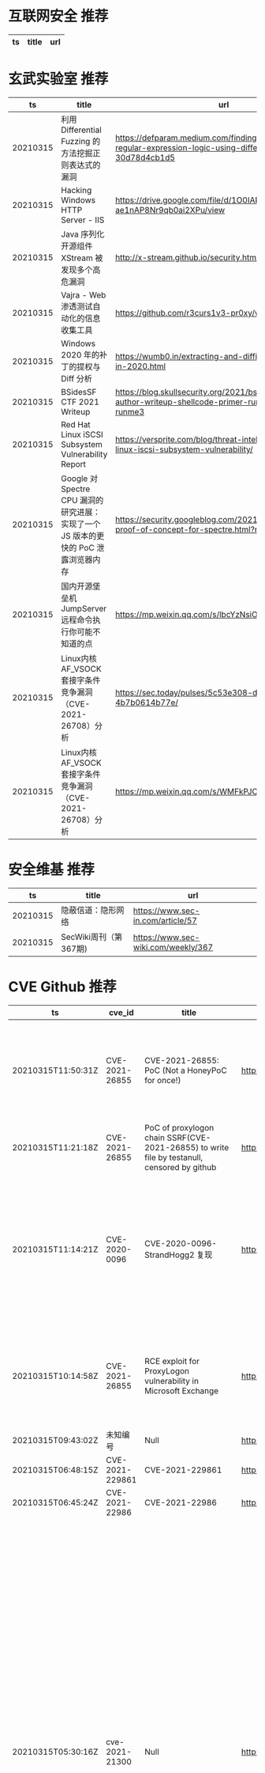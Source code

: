 # 互联网安全 推荐
| ts | title | url| 
| --- | --- | ---| 


# 玄武实验室 推荐
| ts | title | url| 
| --- | --- | ---| 
| 20210315 | 利用 Differential Fuzzing 的方法挖掘正则表达式的漏洞 | https://defparam.medium.com/finding-issues-in-regular-expression-logic-using-differential-fuzzing-30d78d4cb1d5| 
| 20210315 | Hacking Windows HTTP Server - IIS | https://drive.google.com/file/d/1O0IARjqP4Pwa-ae1nAP8Nr9qb0ai2XPu/view| 
| 20210315 | Java 序列化开源组件 XStream 被发现多个高危漏洞 | http://x-stream.github.io/security.html| 
| 20210315 | Vajra - Web 渗透测试自动化的信息收集工具 | https://github.com/r3curs1v3-pr0xy/vajra| 
| 20210315 | Windows 2020 年的补丁的提权与 Diff 分析 | https://wumb0.in/extracting-and-diffing-ms-patches-in-2020.html| 
| 20210315 | BSidesSF CTF 2021 Writeup | https://blog.skullsecurity.org/2021/bsidessf-ctf-2021-author-writeup-shellcode-primer-runme-runme2-and-runme3| 
| 20210315 | Red Hat Linux iSCSI Subsystem Vulnerability Report | https://versprite.com/blog/threat-intelligence/red-hat-linux-iscsi-subsystem-vulnerability/| 
| 20210315 | Google 对 Spectre CPU 漏洞的研究进展：实现了一个 JS 版本的更快的 PoC 泄露浏览器内存 | https://security.googleblog.com/2021/03/a-spectre-proof-of-concept-for-spectre.html?m=1| 
| 20210315 | 国内开源堡垒机 JumpServer 远程命令执行你可能不知道的点 | https://mp.weixin.qq.com/s/lbcYzNsiOYZRwQzAIYxg3g| 
| 20210315 | Linux内核AF_VSOCK套接字条件竞争漏洞（CVE-2021-26708）分析 | https://sec.today/pulses/5c53e308-dc18-4d09-b5ae-4b7b0614b77e/| 
| 20210315 | Linux内核AF_VSOCK套接字条件竞争漏洞（CVE-2021-26708）分析 | https://mp.weixin.qq.com/s/WMFkPJOd29yOiGoC92QFJA| 


# 安全维基 推荐
| ts | title | url| 
| --- | --- | ---| 
| 20210315 | 隐蔽信道：隐形网络 | https://www.sec-in.com/article/57| 
| 20210315 | SecWiki周刊（第367期) | https://www.sec-wiki.com/weekly/367| 


# CVE Github 推荐
| ts | cve_id | title | url | cve_detail| 
| --- | --- | --- | --- | ---| 
| 20210315T11:50:31Z | CVE-2021-26855 | CVE-2021-26855: PoC (Not a HoneyPoC for once!) | https://github.com/ZephrFish/Exch-CVE-2021-26855 | Microsoft Exchange Server Remote Code Execution Vulnerability This CVE ID is unique from CVE-2021-26412, CVE-2021-26854, CVE-2021-26857, CVE-2021-26858, CVE-2021-27065, CVE-2021-27078.| 
| 20210315T11:21:18Z | CVE-2021-26855 | PoC of proxylogon chain SSRF(CVE-2021-26855) to write file by testanull, censored by github | https://github.com/hackerschoice/CVE-2021-26855 | | 
| 20210315T11:14:21Z | CVE-2020-0096 | CVE-2020-0096-StrandHogg2 复现 | https://github.com/tea9/CVE-2020-0096-StrandHogg2 | In startActivities of ActivityStartController.java, there is a possible escalation of privilege due to a confused deputy. This could lead to local escalation of privilege with no additional execution privileges needed. User interaction is not needed for exploitation.Product: AndroidVersions: Android-8.0 Android-8.1 Android-9Android ID: A-145669109| 
| 20210315T10:14:58Z | CVE-2021-26855 | RCE exploit for ProxyLogon vulnerability in Microsoft Exchange | https://github.com/mil1200/ProxyLogon-CVE-2021-26855 | Microsoft Exchange Server Remote Code Execution Vulnerability This CVE ID is unique from CVE-2021-26412, CVE-2021-26854, CVE-2021-26857, CVE-2021-26858, CVE-2021-27065, CVE-2021-27078.| 
| 20210315T09:43:02Z | 未知编号 | Null | https://github.com/0xmahmoudJo0/Check_Emails_For_CVE_2021_26855 | 未查询到CVE信息| 
| 20210315T06:48:15Z | CVE-2021-229861 | CVE-2021-229861 | https://github.com/adminwaf/CVE-2021-229861 | 未查询到CVE信息| 
| 20210315T06:45:24Z | CVE-2021-22986 | CVE-2021-22986 | https://github.com/adminwaf/CVE-2021-22986 | 未查询到CVE信息| 
| 20210315T05:30:16Z | cve-2021-21300 | Null | https://github.com/ETOCheney/cve-2021-21300 | Git is an open-source distributed revision control system. In affected versions of Git a specially crafted repository that contains symbolic links as well as files using a clean/smudge filter such as Git LFS, may cause just-checked out script to be executed while cloning onto a case-insensitive file system such as NTFS, HFS+ or APFS (i.e. the default file systems on Windows and macOS). Note that clean/smudge filters have to be configured for that. Git for Windows configures Git LFS by default, and is therefore vulnerable. The problem has been patched in the versions published on Tuesday, March 9th, 2021. As a workaound, if symbolic link support is disabled in Git (e.g. via `git config --global core.symlinks false`), the described attack won%t work. Likewise, if no clean/smudge filters such as Git LFS are configured globally (i.e. _before_ cloning), the attack is foiled. As always, it is best to avoid cloning repositories from untrusted sources. The earliest impacted version is 2.14.2. The fix versions are: 2.30.1, 2.29.3, 2.28.1, 2.27.1, 2.26.3, 2.25.5, 2.24.4, 2.23.4, 2.22.5, 2.21.4, 2.20.5, 2.19.6, 2.18.5, 2.17.62.17.6.| 
| 20210315T03:12:08Z | CVE-2021-26855 | CVE-2021-26855, also known as Proxylogon, is a server-side request forgery (SSRF) vulnerability in Exchange that allows an attacker to send arbitrary HTTP requests and authenticate as the Exchange server. According to Orange Tsai, the researcher who discovered the vulnerabilities, CVE-2021-26855 allows code execution when chained with CVE-2021-27065 (see below). A successful exploit chain would allow an unauthenticated attacker to "execute arbitrary commands on Microsoft Exchange Server through only an open 443 port." More information and a disclosure timeline are available at https://proxylogon.com. | https://github.com/raheel0x01/CVE-2021-26855 | Microsoft Exchange Server Remote Code Execution Vulnerability This CVE ID is unique from CVE-2021-26412, CVE-2021-26854, CVE-2021-26857, CVE-2021-26858, CVE-2021-27065, CVE-2021-27078.| 
| 20210315T02:54:24Z | CVE-2021-26855 | Null | https://github.com/alt3kx/CVE-2021-26855_PoC | | 


# klee on Github 推荐
| ts | title | url | stars | forks| 
| --- | --- | --- | --- | ---| 
| 20210315T11:08:46Z | klee.js is a (data driven) generator and wrapper for the magnificent three.js | https://github.com/trenc/klee.js | 1 | 0| 
| 20210315T10:25:06Z | 程序员哥哥，你是来找可莉玩的吗？可莉语音包，适用于 vscode-rainbow-fart 拓展。 | https://github.com/Ran-ying/Klee-rainbow-fart | 3 | 0| 
| 20210315T08:05:25Z | An open-source Chinese font derived from Fontworks% Klee One. 一款基于 FONTWORKS 的 Klee One 的开源中文字体。 | https://github.com/lxgw/LxgwWenKai | 332 | 7| 


# s2e on Github 推荐
| ts | title | url | stars | forks| 
| --- | --- | --- | --- | ---| 


# exploit on Github 推荐
| ts | title | url | stars | forks| 
| --- | --- | --- | --- | ---| 
| 20210315T12:02:55Z | Zerologon Check and Exploit - Discovered by Tom Tervoort of Secura and expanded on @Dirkjanm%s cve-2020-1472 coded example | https://github.com/sho-luv/zerologon | 1 | 0| 
| 20210315T12:02:25Z | Open-Source Vulnerability Intelligence Center - Unified source of vulnerability, exploit and threat Intelligence feeds | https://github.com/Patrowl/PatrowlHearsData | 10 | 6| 
| 20210315T11:52:12Z | CAUTION - Malicious files | https://github.com/Am0rphous/Malware | 18 | 6| 
| 20210315T11:43:08Z | Vulnerabilities% Risk of Exploitation | https://github.com/thiagofigcosta/V-REx | 0 | 0| 
| 20210315T11:42:08Z | IoC determination for exploitation of CVE-2021-26855, CVE-2021-26857, CVE-2021-26858 and CVE-2021-27065. | https://github.com/sgnls/exchange-0days-202103 | 5 | 4| 
| 20210315T11:40:06Z | Thi powershell script has got to run in remote windows host, even for pivoting | https://github.com/FabioDefilippo/winallenum | 2 | 1| 
| 20210315T11:35:14Z | This repository is primarily maintained by Omar Santos and includes thousands of resources related to ethical hacking  / penetration testing, digital forensics and incident response (DFIR), vulnerability research, exploit development, reverse engineering, and more. | https://github.com/The-Art-of-Hacking/h4cker | 9130 | 1470| 
| 20210315T11:26:10Z | PS4 Exploit Host | https://github.com/Night-King-Host/Night-King-Host.github.io | 0 | 0| 
| 20210315T11:22:03Z | Exploiting Inter- and Intadependencies in Industry Portfolios | https://github.com/ElwinKardux/Time-SeriesEfficientReturns | 1 | 0| 
| 20210315T11:18:10Z | Old and new CTFs about Linux kernel exploitation. | https://github.com/MaherAzzouzi/LinuxKernelExploitation | 0 | 0| 


# backdoor on Github 推荐
| ts | title | url | stars | forks| 
| --- | --- | --- | --- | ---| 
| 20210315T10:38:12Z | Python KeyLogger | https://github.com/sak110/backdoor | 0 | 0| 
| 20210315T08:12:27Z | Protect your server against backdoors. | https://github.com/Xalalau/backdoor-shield | 1 | 0| 
| 20210315T05:58:12Z | Injectra injects shellcode payloads into MacOS applications and package installers. | https://github.com/Taguar258/injectra | 10 | 3| 
| 20210315T03:57:17Z | An implementation of using self attention to detect the backdoor of RNN | https://github.com/Flynn-ML2019/Detection-of-RNN-backdoor-with-self-attention | 2 | 1| 
| 20210315T00:52:18Z | A Remote Administration Tool (RAT) | https://github.com/0xmanjoos/Pieta | 4 | 1| 


# fuzz on Github 推荐
| ts | title | url | stars | forks| 
| --- | --- | --- | --- | ---| 
| 20210315T11:56:23Z | The Official Fuzzy Britches Repository. | https://github.com/ThePapaw/fuzzybritches | 0 | 0| 
| 20210315T11:46:55Z | Null | https://github.com/JumGame44/fuzz-build | 0 | 0| 
| 20210315T11:46:05Z | Towards fuzzing ROS 2 automatically | https://github.com/JnxF/automatic_fuzzing | 0 | 0| 
| 20210315T11:39:07Z | Null | https://github.com/VeriBlock/fuzz-corpus | 0 | 0| 
| 20210315T11:14:34Z | Attila%s website on GitHub | https://github.com/attilavajdaxyz/fuzzy-engine | 0 | 0| 
| 20210315T10:51:07Z | OSS-Fuzz - continuous fuzzing for open source software. | https://github.com/google/oss-fuzz | 6074 | 1216| 
| 20210315T10:16:36Z | Rockyou for web fuzzing | https://github.com/six2dez/OneListForAll | 213 | 45| 
| 20210315T09:49:18Z | Null | https://github.com/TheCloverly/fuzzy-train | 0 | 0| 
| 20210315T09:10:08Z | Null | https://github.com/HaoJame/FuzzAFL | 0 | 0| 
| 20210315T08:50:44Z | Jan%s Fuzzy System (JFS) | https://github.com/inniyah/jfs-fuzzy | 0 | 0| 



# 日更新程序
